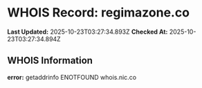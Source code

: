 # WHOIS Record: regimazone.co

**Last Updated:** 2025-10-23T03:27:34.893Z
**Checked At:** 2025-10-23T03:27:34.894Z

## WHOIS Information

**error:** getaddrinfo ENOTFOUND whois.nic.co

